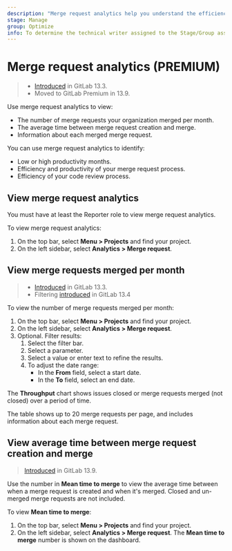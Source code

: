 ```yaml
---
description: "Merge request analytics help you understand the efficiency of your code review process, and the productivity of your team." # Up to ~200 chars long. They will be displayed in Google Search snippets. It may help to write the page intro first, and then reuse it here.
stage: Manage
group: Optimize
info: To determine the technical writer assigned to the Stage/Group associated with this page, see https://about.gitlab.com/handbook/engineering/ux/technical-writing/#assignments
---
```


# Merge request analytics **(PREMIUM)**

> - [Introduced](https://gitlab.com/gitlab-org/gitlab/-/issues/229045) in GitLab 13.3.
> - Moved to GitLab Premium in 13.9.

Use merge request analytics to view:

- The number of merge requests your organization merged per month.
- The average time between merge request creation and merge.
- Information about each merged merge request.

You can use merge request analytics to identify:

- Low or high productivity months.
- Efficiency and productivity of your merge request process.
- Efficiency of your code review process.

## View merge request analytics

You must have at least the Reporter role to view merge request analytics.

To view merge request analytics:

1. On the top bar, select **Menu > Projects** and find your project.
1. On the left sidebar, select **Analytics > Merge request**.

## View merge requests merged per month

> - [Introduced](https://gitlab.com/gitlab-org/gitlab/-/issues/232651) in GitLab 13.3.
> - Filtering [introduced](https://gitlab.com/gitlab-org/gitlab/-/issues/229266) in GitLab 13.4

To view the number of merge requests merged per month:

1. On the top bar, select **Menu > Projects** and find your project.
1. On the left sidebar, select **Analytics > Merge request**.
1. Optional. Filter results:
   1. Select the filter bar.
   1. Select a parameter.
   1. Select a value or enter text to refine the results.
   1. To adjust the date range:
       - In the **From** field, select a start date.
       - In the **To** field, select an end date.

The **Throughput** chart shows issues closed or merge requests merged (not closed) over a period of
time.

The table shows up to 20 merge requests per page, and includes
information about each merge request.

## View average time between merge request creation and merge

> [Introduced](https://gitlab.com/gitlab-org/gitlab/-/issues/229389) in GitLab 13.9.

Use the number in **Mean time to merge** to view the average time between when a merge request is
created and when it's merged. Closed and un-merged merge requests are not included.

To view **Mean time to merge**:

1. On the top bar, select **Menu > Projects** and find your project.
1. On the left sidebar, select **Analytics > Merge request**. The **Mean time to merge** number
is shown on the dashboard.

